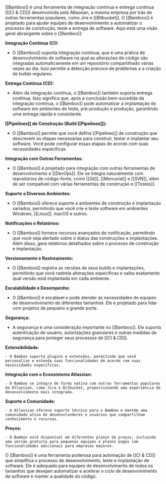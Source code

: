 [[Bamboo]] é uma ferramenta de integração contínua e entrega contínua ([[CI & CD]]) desenvolvida pela Atlassian, a mesma empresa por trás de outras ferramentas populares, como Jira e [[Bitbucket]]. O [[Bamboo]] é projetado para ajudar equipes de desenvolvimento a automatizar o processo de construção, teste e entrega de software. Aqui está uma visão geral abrangente sobre o [[Bamboo]]:

**Integração Contínua (CI):**

- O [[Bamboo]] suporta integração contínua, que é uma prática de desenvolvimento de software na qual as alterações de código são integradas automaticamente em um repositório compartilhado várias vezes ao dia. Isso permite a detecção precoce de problemas e a criação de builds regulares.

**Entrega Contínua (CD):**

- Além da integração contínua, o [[Bamboo]] também suporta entrega contínua. Isso significa que, após a conclusão bem-sucedida da integração contínua, o [[Bamboo]] pode automatizar a implantação do software em ambientes de teste, pré-produção e produção, garantindo uma entrega rápida e consistente.

**[[Pipelines]] de Construção (Build [[Pipelines]]):**

- O [[Bamboo]] permite que você defina [[Pipelines]] de construção que descrevem as etapas necessárias para construir, testar e implantar seu software. Você pode configurar essas etapas de acordo com suas necessidades específicas.

**Integração com Outras Ferramentas:**

- O [[Bamboo]] é projetado para integração com outras ferramentas de desenvolvimento e [[DevOps]]. Ele se integra naturalmente com repositórios de código-fonte, como [[Git]], [[Mercurial]] e [[SVN]], além de ser compatível com várias ferramentas de construção e [[Testes]].

**Suporte a Diversos Ambientes:**

- O [[Bamboo]] oferece suporte a ambientes de construção e implantação variados, permitindo que você crie e teste software em ambientes Windows, [[Linux]], macOS e outros.

**Notificações e Relatórios:**

- O [[Bamboo]] fornece recursos avançados de notificação, permitindo que você seja alertado sobre o status das construções e implantações. Além disso, gera relatórios detalhados sobre o processo de construção e implantação.

**Versionamento e Rastreamento:**

- O [[Bamboo]] registra as versões de seus builds e implantações, permitindo que você rastreie alterações específicas e saiba exatamente qual versão está implantada em cada ambiente.

**Escalabilidade e Desempenho:**

- O [[Bamboo]] é escalável e pode atender às necessidades de equipes de desenvolvimento de diferentes tamanhos. Ele é projetado para lidar com projetos de pequeno a grande porte.

**Segurança:**

- A segurança é uma consideração importante no [[Bamboo]]. Ele suporta autenticação de usuário, autorizações granulares e outras medidas de segurança para proteger seus processos de [[CI & CD]].

**Extensibilidade:**

`- O Bamboo suporta plugins e extensões, permitindo que você personalize e estenda suas funcionalidades de acordo com suas necessidades específicas.`

**Integração com o Ecossistema Atlassian:**

`- O Bamboo se integra de forma nativa com outras ferramentas populares da Atlassian, como Jira e Bitbucket, proporcionando uma experiência de desenvolvimento mais integrada.`

**Suporte e Comunidade:**

`- A Atlassian oferece suporte técnico para o Bamboo e mantém uma comunidade ativa de desenvolvedores e usuários que compartilham conhecimento e recursos.`

**Preços:**

`- O Bamboo está disponível em diferentes planos de preços, incluindo uma versão gratuita para pequenas equipes e planos pagos com funcionalidades adicionais para empresas maiores.`

O [[Bamboo]] é uma ferramenta poderosa para automação de [[CI & CD]] que simplifica o processo de desenvolvimento, teste e implantação de software. Ele é adequado para equipes de desenvolvimento de todos os tamanhos que desejam automatizar e acelerar o ciclo de desenvolvimento de software e manter a qualidade do código.